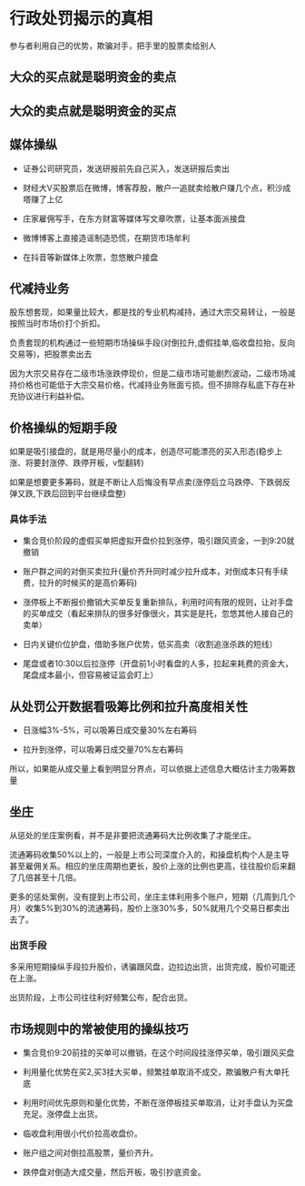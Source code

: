 # 行政处罚揭示的真相

参与者利用自己的优势，欺骗对手，把手里的股票卖给别人

## **大众的买点就是聪明资金的卖点**

## **大众的卖点就是聪明资金的买点**

## 媒体操纵

* 证券公司研究员，发送研报前先自己买入，发送研报后卖出
  
* 财经大V买股票后在微博，博客荐股，散户一追就卖给散户赚几个点，积沙成塔赚了上亿
  
* 庄家雇佣写手，在东方财富等媒体写文章吹票，让基本面派接盘

* 微博博客上直接造谣制造恐慌，在期货市场牟利
  
* 在抖音等新媒体上吹票，忽悠散户接盘

## 代减持业务

股东想套现，如果量比较大，都是找的专业机构减持，通过大宗交易转让，一般是按照当时市场价打个折扣。

负责套现的机构通过一些短期市场操纵手段(对倒拉升,虚假挂单,临收盘拉抬，反向交易等)，把股票卖出去

因为大宗交易存在二级市场涨跌停现价，但是二级市场可能剧烈波动，二级市场减持价格也可能低于大宗交易价格，代减持业务账面亏损。但不排除存私底下存在补充协议进行利益补偿。


## 价格操纵的短期手段

如果是吸引接盘的，就是用尽量小的成本，创造尽可能漂亮的买入形态(稳步上涨、将要封涨停、跌停开板，v型翻转)

如果是想要更多筹码，就是不断让人后悔没有早点卖(涨停后立马跌停、下跌弱反弹又跌,下跌后回到平台继续盘整)

### 具体手法

* 集合竞价阶段的虚假买单把虚拟开盘价拉到涨停，吸引跟风资金，一到9:20就撤销

* 账户群之间的对倒买卖拉升(量价齐升同时减少拉升成本，对倒成本只有手续费，拉升的时候买的是高价筹码)

* 涨停板上不断报价撤销大买单反复重新排队，利用时间有限的规则，让对手盘的买单成交（看起来排队的很多好像很火，其实是是托，忽悠其他人接自己的卖单）

* 日内关键价位护盘，借助多账户优势，低买高卖（收割追涨杀跌的短线）

* 尾盘或者10:30以后拉涨停（开盘前1小时看盘的人多，拉起来耗费的资金大，尾盘成本最小，但容易被证监会盯上）

## 从处罚公开数据看吸筹比例和拉升高度相关性

* 日涨幅3%-5%，可以吸筹日成交量30%左右筹码

* 拉升到涨停，可以吸筹日成交量70%左右筹码

所以，如果能从成交量上看到明显分界点，可以依据上述信息大概估计主力吸筹数量


## 坐庄

从惩处的坐庄案例看，并不是非要把流通筹码大比例收集了才能坐庄。

流通筹码收集50%以上的，一般是上市公司深度介入的，和操盘机构个人是主导甚至雇佣关系。相应的坐庄周期也更长，股价上涨的比例也更高，往往股价后来翻了几倍甚至十几倍。

更多的惩处案例，没有提到上市公司，坐庄主体利用多个账户，短期（几周到几个月）收集5%到30%的流通筹码，股价上涨30%多，50%就用几个交易日都卖出去了。


### 出货手段

多采用短期操纵手段拉升股价，诱骗跟风盘，边拉边出货，出货完成，股价可能还在上涨。

出货阶段，上市公司往往利好频繁公布，配合出货。


## 市场规则中的常被使用的操纵技巧

* 集合竞价9:20前挂的买单可以撤销，在这个时间段挂涨停买单，吸引跟风买盘

* 利用量化优势在买2,买3挂大买单，频繁挂单取消不成交，欺骗散户有大单托底

* 利用时间优先原则和量化优势，不断在涨停板挂买单取消，让对手盘认为买盘充足。涨停盘上出货。

* 临收盘利用很小代价拉高收盘价。

* 账户组之间对倒拉高股票，量价齐升。

* 跌停盘对倒造大成交量，然后开板，吸引抄底资金。
















